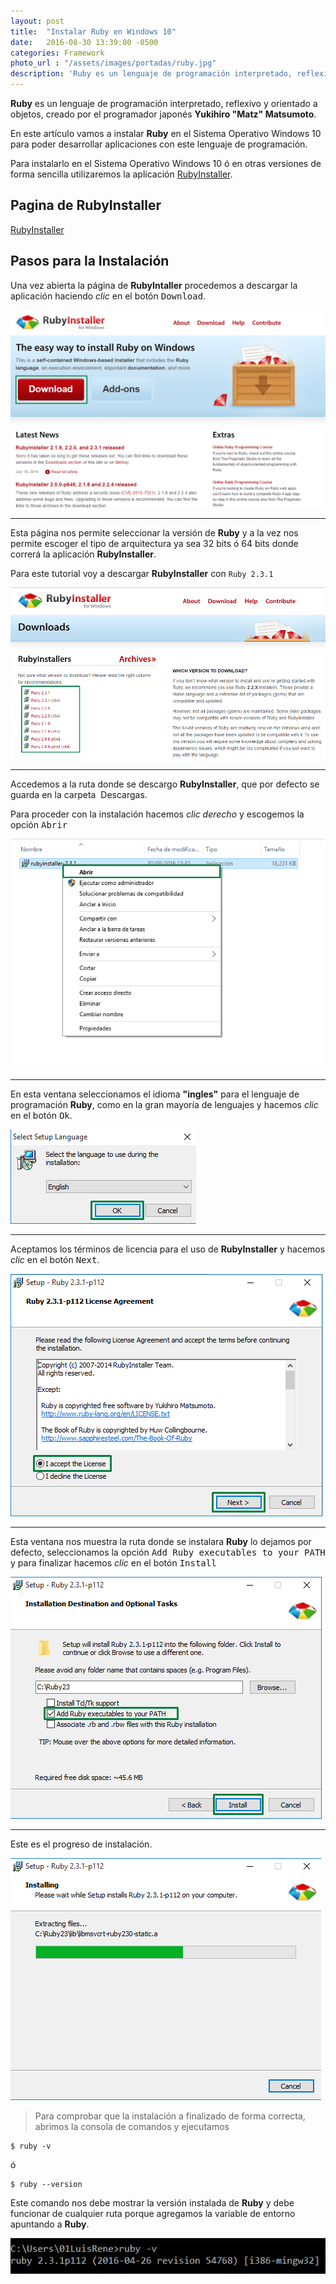 ```yaml
---
layout: post
title:  "Instalar Ruby en Windows 10"
date:   2016-08-30 13:39:00 -0500
categories: Framework 
photo_url : "/assets/images/portadas/ruby.jpg"
description: 'Ruby es un lenguaje de programación interpretado, reflexivo y orientado a objetos, creado por el programador japonés Yukihiro "Matz" Matsumoto'
---
```


**Ruby** es un lenguaje de programación interpretado, reflexivo y orientado a objetos, creado por el programador japonés **Yukihiro "Matz" Matsumoto**.

En este artículo vamos a instalar **Ruby** en el Sistema Operativo Windows 10 para poder desarrollar aplicaciones con este lenguaje de programación.

Para instalarlo en el Sistema Operativo Windows 10 ó en otras versiones de forma sencilla utilizaremos la aplicación [RubyInstaller](http://rubyinstaller.org/).

## Pagina de RubyInstaller

<a class="btn link btn-link" href="http://rubyinstaller.org/" target="_blank">RubyInstaller</a>

## Pasos para la Instalación

Una vez abierta la página de **RubyIntaller** procedemos a descargar la aplicación haciendo <em>clic</em> en el botón <kbd>Download</kbd>.

![Botón descargar](/assets/images/posts/rubyinstaller/btn_download.png)

***

Esta página nos permite seleccionar la versión de **Ruby** y a la vez nos permite escoger el tipo de arquitectura ya sea 32 bits ó 64 bits donde correrá la aplicación **RubyInstaller**.

Para este tutorial voy a descargar **RubyInstaller** con `Ruby 2.3.1`

![Seleccionar versión de Ruby](/assets/images/posts/rubyinstaller/seleccionar_version_ruby.png)

***

Accedemos a la ruta donde se descargo **RubyInstaller**, que por defecto se guarda en la carpeta <i class="fa fa-folder-open" aria-hidden="true"></i>&nbsp;Descargas.

Para proceder con la instalación hacemos <em>clic derecho</em> y escogemos la opción <kbd>Abrir</kbd>

![Abrir RubyInstaller para la instalación](/assets/images/posts/rubyinstaller/abrir_rubyinstaller.png)

***

En esta ventana seleccionamos el idioma **"ingles"** para el lenguaje de programación **Ruby**,  como en la gran mayoría de lenguajes y hacemos <em>clic</em> en el botón <kbd>Ok</kbd>.

![Selecciona el idioma](/assets/images/posts/rubyinstaller/idioma_rubyinstaller.png)

***

Aceptamos los términos de licencia para el uso de **RubyInstaller** y hacemos <em>clic</em> en el botón <kbd>Next</kbd>.

![Términos de licencia RubyInstaller](/assets/images/posts/rubyinstaller/terminos_licencia.png)

***

Esta ventana nos muestra la ruta donde se instalara **Ruby** lo dejamos por defecto, seleccionamos la opción <kbd>Add Ruby executables to your PATH</kbd> y para finalizar hacemos <em>clic</em> en el botón <kbd>Install</kbd>

![Ruta y path RubyInstaller](/assets/images/posts/rubyinstaller/ruta_path.png)

***

Este es el progreso de instalación.

![Progreso de instalación RubyInstaller](/assets/images/posts/rubyinstaller/progreso.png)

> Para comprobar que la instalación a finalizado de forma correcta, abrimos la consola de comandos y ejecutamos

```
$ ruby -v
```

ó 

```
$ ruby --version
```

Este comando nos debe mostrar la versión instalada de **Ruby**  y debe funcionar de cualquier ruta porque agregamos la variable de entorno apuntando a **Ruby**.

![Test Ruby](/assets/images/posts/rubyinstaller/test_ruby.png)
